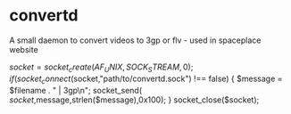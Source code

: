 convertd
========

A small daemon to convert videos to 3gp or flv - used in spaceplace website

$socket = socket_create(AF_UNIX, SOCK_STREAM, 0);
if(socket_connect($socket,"path/to/convertd.sock") !== false) 
{
    $message = $filename . " | 3gp\n";
    socket_send( $socket,$message,strlen($message),0x100);
}
socket_close($socket);      
